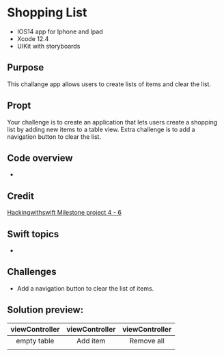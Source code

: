 #  Shopping List
* IOS14 app for Iphone and Ipad
* Xcode 12.4
* UIKit with storyboards
## Purpose
This challange app allows users to create lists of items and clear the list.
## Propt
Your challenge is to create an application that lets users create a shopping list by adding new items to a table view. Extra challenge is to add a navigation button to clear the list.
## Code overview
* 
## Credit
[Hackingwithswift Milestone project 4 - 6]("https://www.hackingwithswift.com/100/32")

## Swift topics
* 
## Challenges 
* Add a navigation button to clear the list of items.
## Solution preview:
| viewController | viewController | viewController | 
| :---------------: | :---------------: | :--------------:  |
| empty table     | Add item         | Remove all  |
| <img src=" " > | <img src=" "> | <img src=" "> |


